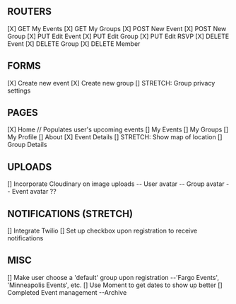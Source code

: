 ## ROUTERS
[X] GET My Events
[X] GET My Groups
[X] POST New Event
[X] POST New Group
[X] PUT Edit Event
[X] PUT Edit Group
[X] PUT Edit RSVP
[X] DELETE Event
[X] DELETE Group
[X] DELETE Member

## FORMS
[X] Create new event
[X] Create new group
    [] STRETCH: Group privacy settings

## PAGES
[X] Home // Populates user's upcoming events
[] My Events
[] My Groups
[] My Profile
[] About
[X] Event Details
    [] STRETCH: Show map of location
[] Group Details

## UPLOADS
[] Incorporate Cloudinary on image uploads
    -- User avatar
    -- Group avatar
    -- Event avatar ??

## NOTIFICATIONS (STRETCH)
[] Integrate Twilio
[] Set up checkbox upon registration to receive notifications

## MISC
[] Make user choose a 'default' group upon registration
    --'Fargo Events', 'Minneapolis Events', etc.
[] Use Moment to get dates to show up better
[] Completed Event management
    --Archive
